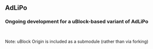 ## AdLiPo

### Ongoing development for a uBlock-based variant of AdLiPo

<br>

Note: uBlock Origin is included as a submodule (rather than via forking)
